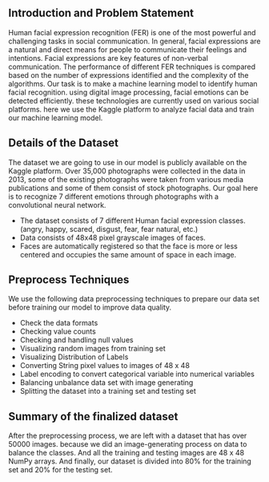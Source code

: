 ## Introduction and Problem Statement
Human facial expression recognition (FER) is one of the most powerful and challenging 
tasks in social communication. In general, facial expressions are a natural and direct 
means for people to communicate their feelings and intentions. Facial expressions are 
key features of non-verbal communication. The performance of different FER 
techniques is compared based on the number of expressions identified and the 
complexity of the algorithms.
Our task is to make a machine learning model to identify human facial recognition. using 
digital image processing, facial emotions can be detected efficiently. these technologies 
are currently used on various social platforms. here we use the Kaggle platform to 
analyze facial data and train our machine learning model.

## Details of the Dataset
The dataset we are going to use in our model is publicly available on the Kaggle 
platform. Over 35,000 photographs were collected in the data in 2013, some of the 
existing photographs were taken from various media publications and some of them 
consist of stock photographs. Our goal here is to recognize 7 different emotions through 
photographs with a convolutional neural network.

- The dataset consists of 7 different Human facial expression classes. (angry, happy, scared, disgust, fear, fear natural, etc.)
- Data consists of 48x48 pixel grayscale images of faces.
- Faces are automatically registered so that the face is more or less centered and occupies the same amount of space in each image.

## Preprocess Techniques
We use the following data preprocessing techniques to prepare our data set before training our model to improve data quality.
- Check the data formats 
- Checking value counts 
- Checking and handling null values 
- Visualizing random images from training set
- Visualizing Distribution of Labels
- Converting String pixel values to images of 48 x 48
- Label encoding to convert categorical variable into numerical variables
- Balancing unbalance data set with image generating
- Splitting the dataset into a training set and testing set

## Summary of the finalized dataset
After the preprocessing process, we are left with a dataset that has over 50000 images. because we did an image-generating process on data to balance the classes. And all the training and testing images are 48 x 48 NumPy arrays. And finally, our dataset is divided into 80% for the training set and 20% for the testing set.

